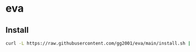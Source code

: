 # eva

## Install

```bash
curl -L https://raw.githubusercontent.com/gg2001/eva/main/install.sh | bash
```
